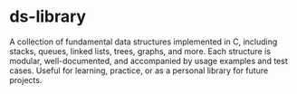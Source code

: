# ds-library
A collection of fundamental data structures implemented in C, including stacks, queues, linked lists, trees, graphs, and more. Each structure is modular, well-documented, and accompanied by usage examples and test cases. Useful for learning, practice, or as a personal library for future projects.
